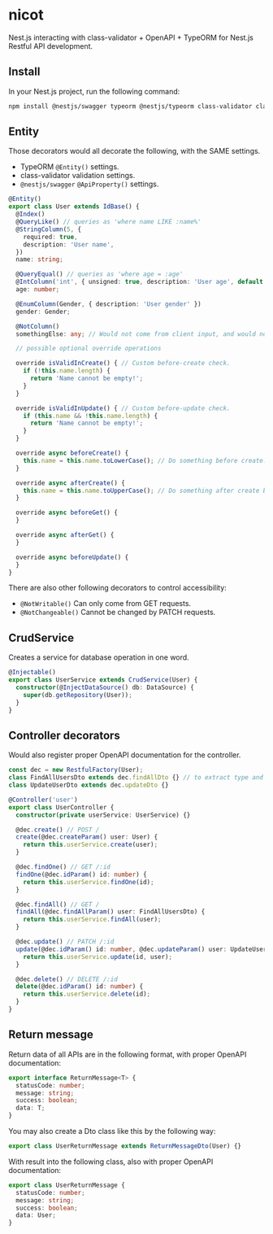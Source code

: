 # nicot

Nest.js interacting with class-validator + OpenAPI + TypeORM for Nest.js Restful API development.

## Install

In your Nest.js project, run the following command:

```bash
npm install @nestjs/swagger typeorm @nestjs/typeorm class-validator class-transformer nicot
```

## Entity

Those decorators would all decorate the following, with the SAME settings.

- TypeORM `@Entity()` settings.
- class-validator validation settings.
- `@nestjs/swagger` `@ApiProperty()` settings.

```ts
@Entity()
export class User extends IdBase() {
  @Index()
  @QueryLike() // queries as 'where name LIKE :name%'
  @StringColumn(5, {
    required: true,
    description: 'User name',
  })
  name: string;

  @QueryEqual() // queries as 'where age = :age'
  @IntColumn('int', { unsigned: true, description: 'User age', default: 20 })
  age: number;

  @EnumColumn(Gender, { description: 'User gender' })
  gender: Gender;

  @NotColumn()
  somethingElse: any; // Would not come from client input, and would not go into OpenAPI document.

  // possible optional override operations

  override isValidInCreate() { // Custom before-create check.
    if (!this.name.length) {
      return 'Name cannot be empty!';
    }
  }

  override isValidInUpdate() { // Custom before-update check.
    if (this.name && !this.name.length) {
      return 'Name cannot be empty!';
    }
  }

  override async beforeCreate() {
    this.name = this.name.toLowerCase(); // Do something before create.
  }

  override async afterCreate() {
    this.name = this.name.toUpperCase(); // Do something after create before sending to user.
  }

  override async beforeGet() {
  }

  override async afterGet() {
  }

  override async beforeUpdate() {
  }
}
```

There are also other following decorators to control accessibility:

- `@NotWritable()` Can only come from GET requests.
- `@NotChangeable()` Cannot be changed by PATCH requests.

## CrudService

Creates a service for database operation in one word.

```ts
@Injectable()
export class UserService extends CrudService(User) {
  constructor(@InjectDataSource() db: DataSource) {
    super(db.getRepository(User));
  }
}
```

## Controller decorators

Would also register proper OpenAPI documentation for the controller.

```ts
const dec = new RestfulFactory(User);
class FindAllUsersDto extends dec.findAllDto {} // to extract type and class
class UpdateUserDto extends dec.updateDto {}

@Controller('user')
export class UserController {
  constructor(private userService: UserService) {}

  @dec.create() // POST /
  create(@dec.createParam() user: User) {
    return this.userService.create(user);
  }

  @dec.findOne() // GET /:id
  findOne(@dec.idParam() id: number) {
    return this.userService.findOne(id);
  }

  @dec.findAll() // GET /
  findAll(@dec.findAllParam() user: FindAllUsersDto) {
    return this.userService.findAll(user);
  }

  @dec.update() // PATCH /:id
  update(@dec.idParam() id: number, @dec.updateParam() user: UpdateUserDto) {
    return this.userService.update(id, user);
  }

  @dec.delete() // DELETE /:id
  delete(@dec.idParam() id: number) {
    return this.userService.delete(id);
  }
}
```

## Return message

Return data of all APIs are in the following format, with proper OpenAPI documentation: 

```ts
export interface ReturnMessage<T> {
  statusCode: number;
  message: string;
  success: boolean;
  data: T;
}
```

You may also create a Dto class like this by the following way:

```ts
export class UserReturnMessage extends ReturnMessageDto(User) {}
```

With result into the following class, also with proper OpenAPI documentation:

```ts
export class UserReturnMessage {
  statusCode: number;
  message: string;
  success: boolean;
  data: User;
}
```
